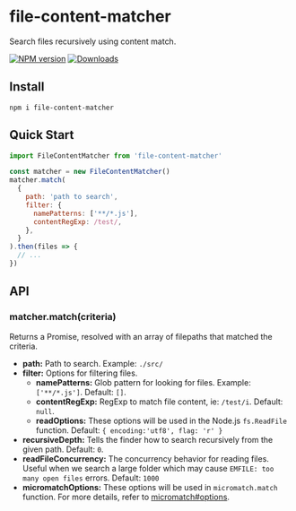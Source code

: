 # file-content-matcher
Search files recursively using content match.

[![NPM version][npm-image]][npm-url]
[![Downloads][downloads-image]][npm-url]

[npm-url]: https://npmjs.org/package/file-content-matcher
[downloads-image]: http://img.shields.io/npm/dm/file-content-matcher.svg
[npm-image]: http://img.shields.io/npm/v/file-content-matcher.svg

## Install

```
npm i file-content-matcher
```

## Quick Start

```js
import FileContentMatcher from 'file-content-matcher'

const matcher = new FileContentMatcher()
matcher.match(
  {
    path: 'path to search',
    filter: {
      namePatterns: ['**/*.js'],
      contentRegExp: /test/,
    },
  }
).then(files => {
  // ...
})
```

## API

### matcher.match(criteria)

Returns a Promise, resolved with an array of filepaths that matched the criteria.

- **path:** Path to search. Example: `./src/`
- **filter:** Options for filtering files.
  - **namePatterns:** Glob pattern for looking for files. Example: `['**/*.js']`. Default: `[]`.
  - **contentRegExp:** RegExp to match file content, ie: `/test/i`. Default: `null`.
  - **readOptions:** These options will be used in the Node.js `fs.ReadFile` function. Default: `{ encoding:'utf8', flag: 'r' }`
- **recursiveDepth:** Tells the finder how to search recursively from the given path. Default: `0`.
- **readFileConcurrency:** The concurrency behavior for reading files. Useful when we search a large folder which may cause `EMFILE: too many open files` errors. Default: `1000`
- **micromatchOptions:** These options will be used in `micromatch.match` function. For more details, refer to [micromatch#options](https://github.com/micromatch/micromatch#options).